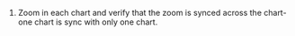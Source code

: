 1. Zoom in each chart and verify that the zoom is synced across the chart- one chart is sync with only one chart.